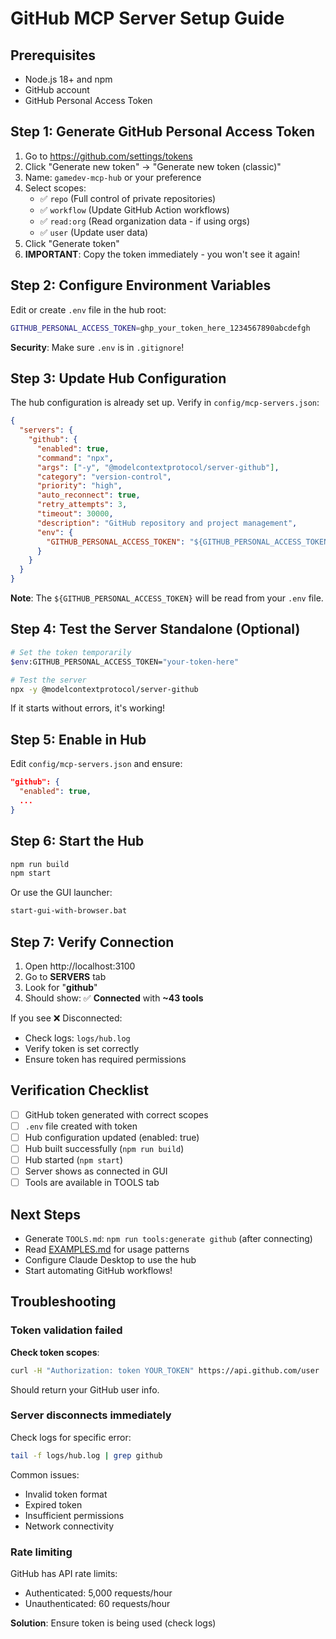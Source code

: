 # GitHub MCP Server Setup Guide

## Prerequisites

- Node.js 18+ and npm
- GitHub account
- GitHub Personal Access Token

## Step 1: Generate GitHub Personal Access Token

1. Go to https://github.com/settings/tokens
2. Click "Generate new token" → "Generate new token (classic)"
3. Name: `gamedev-mcp-hub` or your preference
4. Select scopes:
   - ✅ `repo` (Full control of private repositories)
   - ✅ `workflow` (Update GitHub Action workflows)
   - ✅ `read:org` (Read organization data - if using orgs)
   - ✅ `user` (Update user data)
5. Click "Generate token"
6. **IMPORTANT**: Copy the token immediately - you won't see it again!

## Step 2: Configure Environment Variables

Edit or create `.env` file in the hub root:

```bash
GITHUB_PERSONAL_ACCESS_TOKEN=ghp_your_token_here_1234567890abcdefgh
```

**Security**: Make sure `.env` is in `.gitignore`!

## Step 3: Update Hub Configuration

The hub configuration is already set up. Verify in `config/mcp-servers.json`:

```json
{
  "servers": {
    "github": {
      "enabled": true,
      "command": "npx",
      "args": ["-y", "@modelcontextprotocol/server-github"],
      "category": "version-control",
      "priority": "high",
      "auto_reconnect": true,
      "retry_attempts": 3,
      "timeout": 30000,
      "description": "GitHub repository and project management",
      "env": {
        "GITHUB_PERSONAL_ACCESS_TOKEN": "${GITHUB_PERSONAL_ACCESS_TOKEN}"
      }
    }
  }
}
```

**Note**: The `${GITHUB_PERSONAL_ACCESS_TOKEN}` will be read from your `.env` file.

## Step 4: Test the Server Standalone (Optional)

```bash
# Set the token temporarily
$env:GITHUB_PERSONAL_ACCESS_TOKEN="your-token-here"

# Test the server
npx -y @modelcontextprotocol/server-github
```

If it starts without errors, it's working!

## Step 5: Enable in Hub

Edit `config/mcp-servers.json` and ensure:
```json
"github": {
  "enabled": true,
  ...
}
```

## Step 6: Start the Hub

```bash
npm run build
npm start
```

Or use the GUI launcher:
```bash
start-gui-with-browser.bat
```

## Step 7: Verify Connection

1. Open http://localhost:3100
2. Go to **SERVERS** tab
3. Look for "**github**"
4. Should show: ✅ **Connected** with **~43 tools**

If you see ❌ Disconnected:
- Check logs: `logs/hub.log`
- Verify token is set correctly
- Ensure token has required permissions

## Verification Checklist

- [ ] GitHub token generated with correct scopes
- [ ] `.env` file created with token
- [ ] Hub configuration updated (enabled: true)
- [ ] Hub built successfully (`npm run build`)
- [ ] Hub started (`npm start`)
- [ ] Server shows as connected in GUI
- [ ] Tools are available in TOOLS tab

## Next Steps

- Generate `TOOLS.md`: `npm run tools:generate github` (after connecting)
- Read [EXAMPLES.md](./EXAMPLES.md) for usage patterns
- Configure Claude Desktop to use the hub
- Start automating GitHub workflows!

## Troubleshooting

### Token validation failed

**Check token scopes**:
```bash
curl -H "Authorization: token YOUR_TOKEN" https://api.github.com/user
```

Should return your GitHub user info.

### Server disconnects immediately

Check logs for specific error:
```bash
tail -f logs/hub.log | grep github
```

Common issues:
- Invalid token format
- Expired token
- Insufficient permissions
- Network connectivity

### Rate limiting

GitHub has API rate limits:
- Authenticated: 5,000 requests/hour
- Unauthenticated: 60 requests/hour

**Solution**: Ensure token is being used (check logs)
